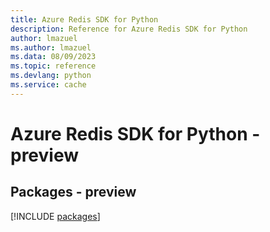 ```yaml
---
title: Azure Redis SDK for Python
description: Reference for Azure Redis SDK for Python
author: lmazuel
ms.author: lmazuel
ms.data: 08/09/2023
ms.topic: reference
ms.devlang: python
ms.service: cache
---
```

# Azure Redis SDK for Python - preview
## Packages - preview
[!INCLUDE [packages](redis-index.md)]